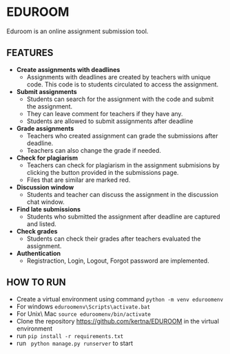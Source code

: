 # EDUROOM
Eduroom is an online assignment submission tool.

## FEATURES
- **Create assignments with deadlines**
  - Assignments with deadlines are created by teachers with unique code. This code is to students circulated to access the assignment. 
- **Submit assignments**
  - Students can search for the assignment with the code and submit the assignment.
  - They can leave comment for teachers if they have any.
  - Students are allowed to submit assignments after deadline
- **Grade assignments**
  - Teachers who created assignment can grade the submissions after deadline.
  - Teachers can also change the grade if needed.
- **Check for plagiarism**
  - Teachers can check for plagiarism in the assignment submisions by clicking the button provided in the submissions page.
  - Files that are similar are marked red.
- **Discussion window**
  - Students and teacher can discuss the assignment in the discussion chat window.
- **Find late submissions**
  - Students who submitted the assignment after deadline are captured and listed.
- **Check grades**
  - Students can check their grades after teachers evaluated the assignment.
- **Authentication**
  - Registraction, Login, Logout, Forgot password are implemented.

## HOW TO RUN
- Create a virtual environment using command ```python -m venv eduroomenv```
- For windows ```eduroomenv\Scripts\activate.bat``` 
- For Unix\ Mac ```source eduroomenv/bin/activate```
- Clone the repository https://github.com/kertna/EDUROOM in the virtual environment
- run ```pip install -r requirements.txt```
- run ``` python manage.py runserver``` to start

   
